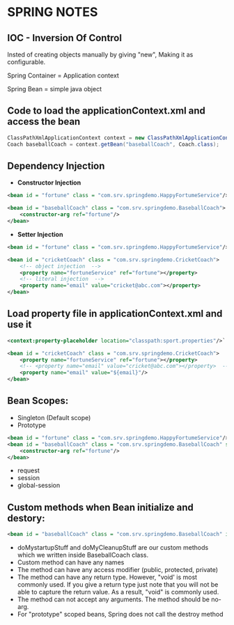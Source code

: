 # SPRING NOTES
## IOC - Inversion Of Control
Insted of creating objects manually by giving "new", Making it as configurable.

	
Spring Container = Application context

Spring Bean = simple java object

## Code to load the applicationContext.xml and access the bean

```java
ClassPathXmlApplicationContext context = new ClassPathXmlApplicationContext("applicationContext.xml");
Coach baseballCoach = context.getBean("baseballCoach", Coach.class);
```

## Dependency Injection
- **Constructor Injection**

```xml
<bean id = "fortune" class = "com.srv.springdemo.HappyFortumeService"/>

<bean id = "baseballCoach" class = "com.srv.springdemo.BaseballCoach">
	<constructor-arg ref="fortune"/>
</bean>
```
		
- **Setter Injection**

```xml
<bean id = "fortune" class = "com.srv.springdemo.HappyFortumeService"/>

<bean id = "cricketCoach" class = "com.srv.springdemo.CricketCoach">
	<!-- object injection  -->
	<property name="fortuneService" ref="fortune"></property>
	<!-- literal injection  -->
	<property name="email" value="cricket@abc.com"></property>
</bean>
```

## Load property file in applicationContext.xml and use it

```xml
<context:property-placeholder location="classpath:sport.properties"/>`

<bean id = "cricketCoach" class = "com.srv.springdemo.CricketCoach">
	<property name="fortuneService" ref="fortune"></property>
	<!-- <property name="email" value="cricket@abc.com"></property>  -->
	<property name="email" value="${email}"/>
</bean>
```


## Bean Scopes:

- Singleton (Default scope)
- Prototype

```xml
<bean id = "fortune" class = "com.srv.springdemo.HappyFortumeService"/>
<bean id = "baseballCoach" class = "com.srv.springdemo.BaseballCoach" scope = "prototype">
	<constructor-arg ref="fortune"/>
</bean>
```
- request
- session
- global-session

## Custom methods when Bean initialize and destory:

```xml
<bean id = "baseballCoach" class = "com.srv.springdemo.BaseballCoach" init-method="doMystartupStuff" destroy-method="doMyCleanupStuff"/>
```

- doMystartupStuff and doMyCleanupStuff are our custom methods which we written inside BaseballCoach class.
- Custom method can have any names
- The method can have any access modifier (public, protected, private)
- The method can have any return type. However, "void' is most commonly used. If you give a return type just note that you will not be able to capture the return value. As a result, "void" is commonly used.
- The method can not accept any arguments. The method should be no-arg.
- For "prototype" scoped beans, Spring does not call the destroy method

